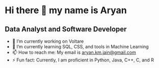# Hi there 👋 my name is Aryan
## Data Analyst and Software Developer

- 🔭 I’m currently working on Voltare
- 🌱 I’m currently learning SQL, CSS, and tools in Machine Learning
- 📫 How to reach me: My email is aryan.km.jain@gmail.com
- ⚡ Fun fact: Currently, I am proficient in Python, Java, C++, C, and R


